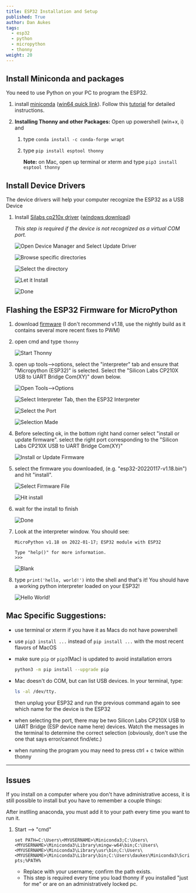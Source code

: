 ```yaml
---
title: ESP32 Installation and Setup
published: True
author: Dan Aukes
tags:
  - esp32
  - python
  - micropython
  - thonny
weight: 20
---
```



## Install Miniconda and packages

You need to use Python on your PC to program the ESP32.

1. install [miniconda](https://docs.conda.io/en/latest/miniconda.html) ([win64 quick link](https://repo.anaconda.com/miniconda/Miniconda3-latest-Windows-x86_64.exe)).  Follow this [tutorial](/installing-anaconda-python/) for detailed instructions.

1. **Installing Thonny and other Packages:** Open up powershell (win+x, i) and 
    1. type ```conda install -c conda-forge wrapt```
    1. type ```pip install esptool thonny```

        **Note:** on Mac, open up terminal or xterm and type ```pip3 install esptool thonny```

## Install Device Drivers

The device drivers will help your computer recognize the ESP32 as a USB Device

1. Install [Silabs cp210x driver](https://www.silabs.com/developers/usb-to-uart-bridge-vcp-drivers) ([windows download](https://www.silabs.com/documents/public/software/CP210x_Universal_Windows_Driver.zip))

    _This step is required if the device is not recognized as a virtual COM port._
    
    ![Open Device Manager and Select Update Driver](00.png)

    ![Browse specific directories](01.png)

    ![Select the directory](02.png)

    ![Let it Install](04.png)

    ![Done](05.png)


## Flashing the ESP32 Firmware for MicroPython

1. download [firmware](https://micropython.org/download/esp32/) (I don't recommend v1.18, use the nightly build as it contains several more recent fixes to PWM)

1. open cmd and type ```thonny```

    ![Start Thonny](10.png)
    
1. open up tools-->options, select the "interpreter" tab and ensure that "Micropython (ESP32)" is selected.  Select the "Silicon Labs CP210X USB to UART Bridge Com(XY)" down below.

    ![Open Tools-->Options](20.png)
    
    ![Select Interpreter Tab, then the ESP32 Interpreter](30.png)
    
    ![Select the Port](40.png)
    
    ![Selection Made](50.png)

1. Before selecting ok, in the bottom right hand corner select "install or update firmware".  select the right port corresponding to the "Silicon Labs CP210X USB to UART Bridge Com(XY)"

    ![Install or Update Firmware](60.png)

1. select the firmware you downloaded, (e.g. "esp32-20220117-v1.18.bin") and hit "install".

    ![Select Firmware File](70.png)
    
    ![Hit install](80.png)

1. wait for the install to finish

    ![Done](90.png)

1. Look at the interpreter window.  You should see:

    ```
    MicroPython v1.18 on 2022-01-17; ESP32 module with ESP32
    
    Type "help()" for more information.
    >>> 
    ```

    ![Blank](100.png)
    
    
1. type ```print('hello, world!')``` into the shell and that's it!  You should have a working python interpreter loaded on your ESP32!
    
    ![Hello World!](101.png)
    

## Mac Specific Suggestions:

* use terminal or xterm if you have it as Macs do not have powershell
* use ```pip3 install ...``` instead of ```pip install ...``` with the most recent flavors of MacOS
* make sure ```pip``` or ```pip3```(Mac) is updated to avoid installation errors

    ```bash
    python3 -m pip install --upgrade pip
    ```

* Mac doesn't do COM, but can list USB devices.  In your terminal, type:

    ```bash
    ls -al /dev/tty.
    ```
    
    then unplug your ESP32 and run the previous command again to see which name for the device is the ESP32
    
* when selecting the port, there may be two Silicon Labs CP210X USB to UART Bridge (ESP device name here) devices.  Watch the messages in the terminal to determine the correct selection (obviously, don't use the one that says error/cannot find/etc.)
* when running the program you may need to press ctrl + c twice within thonny

----

## Issues

If you install on a computer where you don't have administrative access, it is still possible to install  but you have to remember a couple things:

After instlling anaconda, you must add it to your path every time you want to run it.  

1. Start --> "cmd"
 
    ```set PATH=C:\Users\<MYUSERNAME>\Miniconda3;C:\Users\<MYUSERNAME>\Miniconda3\Library\mingw-w64\bin;C:\Users\<MYUSERNAME>\Miniconda3\Library\usr\bin;C:\Users\<MYUSERNAME>\Miniconda3\Library\bin;C:\Users\daukes\Miniconda3\Scripts;%PATH%```
    
    * Replace <MYUSERNAME> with your username; confirm the path exists.
    * This step is required every time you load thonny if you installed "just for me" or are on an administratively locked pc.
    
